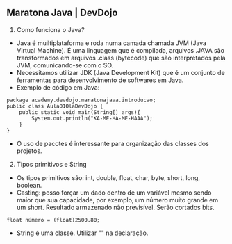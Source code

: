 ## Maratona Java | DevDojo
1. Como funciona o Java?
- Java é muiltiplataforma e roda numa camada chamada JVM (Java Virtual Machine). É uma linguagem que é compilada, 
arquivos .JAVA são transformados em arquivos .class (bytecode) que são interpretados pela JVM, comunicando-se com o SO.
- Necessitamos utilizar JDK (Java Development Kit) que é um conjunto de ferramentas para desenvolvimento de softwares em Java.
- Exemplo de código em Java:

```
package academy.devdojo.maratonajava.introducao;
public class Aula01OlaDevDojo {
	public static void main(String[] args){
		System.out.println("KA-ME-HA-ME-HAAA");	
	}
}
```
- O uso de pacotes é interessante para organização das classes dos projetos.
2. Tipos primitivos e String
- Os tipos primitivos são: int, double, float, char, byte, short, long, boolean.
- Casting: posso forçar um dado dentro de um variável mesmo sendo maior que sua capacidade, por exemplo, um número muito grande em um short. Resultado armazenado não previsível. Serão cortados bits.
```
float número = (float)2500.80; 
```
- String é uma classe. Utilizar "" na declaração.